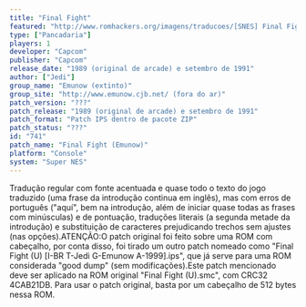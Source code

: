 ```yaml
---
title: "Final Fight"
featured: "http://www.romhackers.org/imagens/traducoes/[SNES] Final Fight - Emunow - 1.png"
type: ["Pancadaria"]
players: 1
developer: "Capcom"
publisher: "Capcom"
release_date: "1989 (original de arcade) e setembro de 1991"
author: ["Jedi"]
group_name: "Emunow (extinto)"
group_site: "http://www.emunow.cjb.net/ (fora do ar)"
patch_version: "???"
patch_release: "1989 (original de arcade) e setembro de 1991"
patch_format: "Patch IPS dentro de pacote ZIP"
patch_status: "???"
id: "741"
patch_name: "Final Fight (Emunow)"
platform: "Console"
system: "Super NES"
---
```


Tradução regular com fonte acentuada e quase todo o texto do jogo traduzido (uma frase da introdução continua em inglês), mas com erros de português ("aquí", bem na introdução, além de iniciar quase todas as frases com minúsculas) e de pontuação, traduções literais (a segunda metade da introdução) e substituição de caracteres prejudicando trechos sem ajustes (nas opções).ATENÇÃO:O patch original foi feito sobre uma ROM com cabeçalho, por conta disso, foi tirado um outro patch nomeado como "Final Fight (U) [I-BR T-Jedi G-Emunow A-1999].ips", que já serve para uma ROM considerada "good dump" (sem modificações).Este patch mencionado deve ser aplicado na ROM original "Final Fight (U).smc", com CRC32 4CAB21DB. Para usar o patch original, basta por um cabeçalho de 512 bytes nessa ROM.